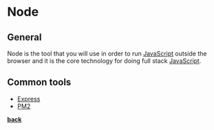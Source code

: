 # Node

## General

Node is the tool that you will use in order to run [JavaScript](../../frontend/javascript/javascript.md) outside the browser and it is the core technology for doing full stack [JavaScript](../../frontend/javascript/javascript.md).

## Common tools

* [Express](https://expressjs.com/)
* [PM2](http://pm2.keymetrics.io/)

**[back](../../README.md)**
